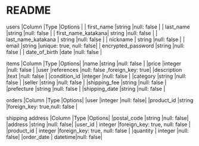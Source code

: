 # README

users 
|Column              |Type    |Options     |
| first_name         |string  |null: false |
| last_name          |string  |null: false |
| first_name_katakana| string |null: false |
| last_name_katakana | string |null: false |
| nickname           | string |null: false |
| email              |string  |unique: true, null: false|
| encrypted_password |string  |null: false |
| date_of_birth      |date    |null: false |

items
|Column        |Type       |Options|
|name          |string     |null: false |
|price         |integer    |null: false |
|user          |references |null: false ,foreign_key: true|
|description   |text       |null: false |
|condition_id  |integer    |null: false |
|category      |string     |null: false |
|seller        |string     |null: false |
|shipping_fee  |string     |null: false |
|prefecture    |string     |null: false |
|shipping_date |string     |null: false |

orders 
|Column     |Type      |Options|
|user       |integer   |null: false|
|product_id |string    |foreign_key: true,null: false |


shipping address
|Column      |Type     |Options|
|postal_code |string   |null: false|
|address     |string   |null: false|
|user_id     | integer |foreign_key: true, null: false |
|product_id  | integer |foreign_key: true, null: false |
|quantity    | integer |null: false|
|order_date  | datetime|null: false|

